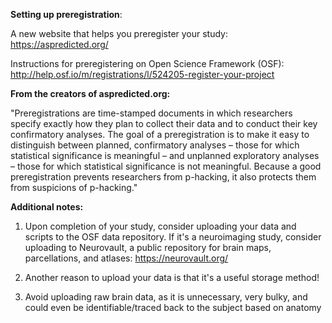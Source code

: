 <b>Setting up preregistration</b>: 

A new website that helps you preregister your study: https://aspredicted.org/

Instructions for preregistering on Open Science Framework (OSF): http://help.osf.io/m/registrations/l/524205-register-your-project

<b>From the creators of aspredicted.org:</b>

"Preregistrations are time-stamped documents in which researchers specify exactly how they plan to collect their data and to conduct their key confirmatory analyses. The goal of a preregistration is to make it easy to distinguish between planned, confirmatory analyses – those for which statistical significance is meaningful – and unplanned exploratory analyses – those for which statistical significance is not meaningful. Because a good preregistration prevents researchers from p-hacking, it also protects them from suspicions of p-hacking."

<b>Additional notes:</b>

1. Upon completion of your study, consider uploading your data and scripts to the OSF data repository.  If it's a neuroimaging study, consider uploading to Neurovault, a public repository for brain maps, parcellations, and atlases: https://neurovault.org/

2. Another reason to upload your data is that it's a useful storage method! 

3. Avoid uploading raw brain data, as it is unnecessary, very bulky, and could even be identifiable/traced back to the subject based on anatomy




